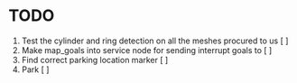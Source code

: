 # TODO
1) Test the cylinder and ring detection on all the meshes procured to us [ ]
2) Make map_goals into service node for sending interrupt goals to [ ]
3) Find correct parking location marker [ ]
4) Park [ ]